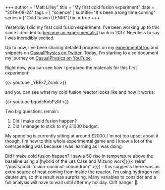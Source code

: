 +++
author = "Matt Lilley"
title = "My first cold fusion experiment"
date = "2019-08-24"
tags = [
    "science"
]
subtitle="It's been a long time coming"
series = ["Cold fusion (LENR)"]
toc = true
+++

Yesterday I did my first cold fusion experiment. I've been working up to this since I decided to [become an experimentalist](posts/cold-fusion-becoming-experimentalist/) back in 2017. Needless to say I was incredibly excited. 

Up to now, I've been sharing detailed progress on my [experimental log](https://gitlab.com/mklilley/lenr/-/issues/1) and snippets on [CasualPhysics on Twitter](https://twitter.com/CasualPhysics). Today, I'm starting to also document my journey on [CasualPhysics on YouTube](https://www.youtube.com/playlist?list=PLjvHqB5pIFEzQ7qfOdoxW60B0F7OThnW-).

Right now, you can see how I prepared the materials for this first experiment:


{{< youtube _YBEk7_Zsmk >}}

and you can see what my cold fusion reactor looks like and how it works:


{{< youtube bqudcKobPzM >}}

Two big questions remain:
1. Did I make cold fusion happen?
2. Did I manage to stick to my £1000 budget.

My spending is currently sitting at around £2000. I'm not too upset about it though. I'm new to this whole experimental game and I know a lot of the overspending was because I was learning as I was doing.

Did I make cold fusion happen? I saw a 5C rise in temperature above the baseline using a [hybrid of the Les Case and Mizuno work]({{< relref "/posts/cold-fusion-coconut-conundrum" >}}) - this suggests there was an extra source of heat coming from inside the reactor. I'm using hydrogen not deuterium, so this result was surprising. Many variables to consider and a full analysis will have to wait until after my holiday. Cliff hanger 🤣.